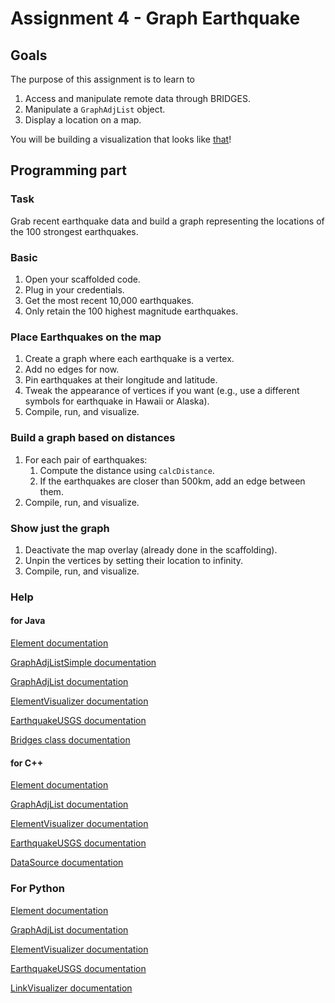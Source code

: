 Assignment 4 - Graph Earthquake
===============================

Goals
-----

The purpose of this assignment is to learn to

1. Access and manipulate remote data through BRIDGES.
2. Manipulate a `GraphAdjList` object.
3. Display a location on a map.

You will be building a visualization that looks like [that](http://bridges-cs.herokuapp.com/assignments/4/bridges_workshop)!

Programming part
----------------

### Task

Grab recent earthquake data and build a graph representing the
locations of the 100 strongest earthquakes.

### Basic

1. Open your scaffolded code.
2. Plug in your credentials.
3. Get the most recent 10,000 earthquakes.
4. Only retain the 100 highest magnitude earthquakes.

### Place Earthquakes on the map

1. Create a graph where each earthquake is a vertex.
2. Add no edges for now.
3. Pin earthquakes at their longitude and latitude.
4. Tweak the appearance of vertices if you want (e.g., use a different symbols for earthquake in Hawaii or Alaska).
5. Compile, run, and visualize.

### Build a graph based on distances

1. For each pair of earthquakes:
   1. Compute the distance using `calcDistance`.
   2. If the earthquakes are closer than 500km, add an edge between them.
2. Compile, run, and visualize.


### Show just the graph

1. Deactivate the map overlay (already done in the scaffolding).
2. Unpin the vertices by setting their location to infinity.
3. Compile, run, and visualize.

### Help

#### for Java

[Element documentation](http://bridgesuncc.github.io/doc/java-api/current/html/classbridges_1_1base_1_1_element.html)

[GraphAdjListSimple documentation](http://bridgesuncc.github.io/doc/java-api/current/html/classbridges_1_1base_1_1_graph_adj_list_simple.html)

[GraphAdjList documentation](http://bridgesuncc.github.io/doc/java-api/current/html/classbridges_1_1base_1_1_graph_adj_list.html)

[ElementVisualizer documentation](http://bridgesuncc.github.io/doc/java-api/current/html/classbridges_1_1base_1_1_element_visualizer.html)

[EarthquakeUSGS documentation](http://bridgesuncc.github.io/doc/java-api/current/html/classbridges_1_1data__src__dependent_1_1_earthquake_u_s_g_s.html)

[Bridges class documentation](http://bridgesuncc.github.io/doc/java-api/current/html/namespacebridges_1_1base.html)

#### for C++

[Element documentation](http://bridgesuncc.github.io/doc/cxx-api/current/html/classbridges_1_1datastructure_1_1_element.html)

[GraphAdjList documentation](http://bridgesuncc.github.io/doc/cxx-api/current/html/classbridges_1_1datastructure_1_1_graph_adj_list.html)

[ElementVisualizer documentation](http://bridgesuncc.github.io/doc/cxx-api/current/html/classbridges_1_1datastructure_1_1_element_visualizer.html)

[EarthquakeUSGS documentation](http://bridgesuncc.github.io/doc/cxx-api/current/html/classbridges_1_1dataset_1_1_earthquake_u_s_g_s.html)

[DataSource documentation](http://bridgesuncc.github.io/doc/cxx-api/current/html/classbridges_1_1_data_source.html)

### For Python

[Element documentation](http://bridgesuncc.github.io/doc/python-api/current/html/classbridges_1_1element_1_1_element.html)

[GraphAdjList documentation](http://bridgesuncc.github.io/doc/python-api/current/html/classbridges_1_1graph__adj__list_1_1_graph_adj_list.html)

[ElementVisualizer documentation](http://bridgesuncc.github.io/doc/python-api/current/html/classbridges_1_1element__visualizer_1_1_element_visualizer.html)

[EarthquakeUSGS documentation](http://bridgesuncc.github.io/doc/python-api/current/html/classbridges_1_1data__src__dependent_1_1earthquake__usgs_1_1_earthquake_u_s_g_s.html)

[LinkVisualizer documentation](http://bridgesuncc.github.io/doc/python-api/current/html/classbridges_1_1link__visualizer_1_1_link_visualizer.html)
